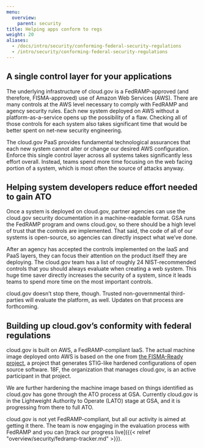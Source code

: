```yaml
---
menu:
  overview:
    parent: security
title: Helping apps conform to regs
weight: 20
aliases:
  - /docs/intro/security/conforming-federal-security-regulations
  - /intro/security/conforming-federal-security-regulations
---
```


## A single control layer for your applications

The underlying infrastructure of cloud.gov is a FedRAMP-approved (and therefore, FISMA-approved) use of Amazon Web Services (AWS). There are many controls at the AWS level necessary to comply with FedRAMP and agency security rules. Each new system deployed on AWS without a platform-as-a-service opens up the possibility of a flaw. Checking all of those controls for each system also takes significant time that would be better spent on net-new security engineering.

The cloud.gov PaaS provides fundamental technological assurances that each new system cannot alter or change our desired AWS configuration. Enforce this single control layer across all systems takes significantly less effort overall. Instead, teams spend more time focusing on the web facing portion of a system, which is most often the source of attacks anyway.

## Helping system developers reduce effort needed to gain ATO

Once a system is deployed on cloud.gov, partner agencies can use the cloud.gov security documentation in a machine-readable format. GSA runs the FedRAMP program and owns cloud.gov, so there should be a high level of trust that the controls are implemented. That said, the code of all of our systems is open-source, so agencies can directly inspect what we’ve done.

After an agency has accepted the controls implemented on the IaaS and PaaS layers, they can focus their attention on the product itself they are deploying. The cloud.gov team has a list of roughly 24 NIST-recommended controls that you should always evaluate when creating a web system. This huge time saver directly increases the security of a system, since it leads teams to spend more time on the most important controls.

cloud.gov doesn’t stop there, though. Trusted non-governmental third-parties will evaluate the platform, as well. Updates on that process are forthcoming.

## Building up cloud.gov’s conformity with federal regulations

cloud.gov is built on AWS, a FedRAMP-compliant IaaS. The actual machine image deployed onto AWS is based on the one from [the FISMA-Ready project](https://github.com/fisma-ready), a project that generates STIG-like hardened configurations of open source software. 18F, the organization that manages cloud.gov, is an active participant in that project.

We are further hardening the machine image based on things identified as cloud.gov has gone through the ATO process at GSA. Currently cloud.gov is in the Lightweight Authority to Operate (LATO) stage at GSA, and it is progressing from there to full ATO.

cloud.gov is not yet FedRAMP-compliant, but all our activity is aimed at getting it there. The team is now engaging in the evaluation process with FedRAMP and you can [track our progress live]({{< relref "overview/security/fedramp-tracker.md" >}}).
